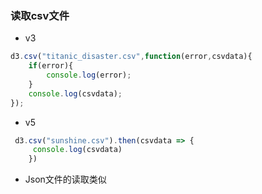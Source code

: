 ### 读取csv文件

- v3

```js
d3.csv("titanic_disaster.csv",function(error,csvdata){
    if(error){
        console.log(error);
    }
    console.log(csvdata);
});
```

- v5

```js
 d3.csv("sunshine.csv").then(csvdata => {
     console.log(csvdata)
 	})
```

- Json文件的读取类似
